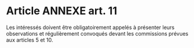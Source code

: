 # Article ANNEXE art. 11

Les intéressés doivent être obligatoirement appelés à présenter leurs observations et régulièrement convoqués devant les commissions prévues aux articles 5 et 10.
